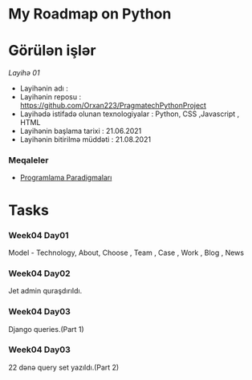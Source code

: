 # My Roadmap on Python

# Görülən işlər
*Layihə 01*
- Layihənin adı : 
- Layihənin reposu : https://github.com/Orxan223/PragmatechPythonProject
- Layihədə istifadə olunan texnologiyalar : Python,  CSS ,Javascript , HTML
- Layihənin başlama tarixi : 21.06.2021
- Layihənin bitirilmə müddəti : 21.08.2021

### Meqaleler
- [Programlama Paradigmaları](https://or-xan-2018.medium.com/programlama-paradigmalar%C4%B1-9f9b90eb3f25)


# Tasks
### Week04 Day01
Model - Technology, About, Choose , Team , Case , Work , Blog , News

### Week04 Day02
Jet admin quraşdırıldı.

### Week04 Day03
Django queries.(Part 1)

### Week04 Day03
22 dənə query set yazıldı.(Part 2)

